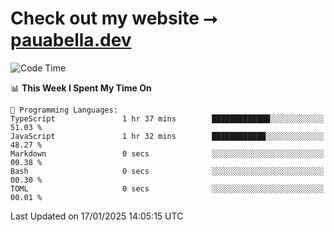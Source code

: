 # Check out my website ⭢ [pauabella.dev](https://pauabella.dev)

<!--START_SECTION:waka-->
![Code Time](http://img.shields.io/badge/Code%20Time-4%2C003%20hrs%2027%20mins-blue)

📊 **This Week I Spent My Time On** 

```text
💬 Programming Languages: 
TypeScript               1 hr 37 mins        █████████████░░░░░░░░░░░░   51.03 % 
JavaScript               1 hr 32 mins        ████████████░░░░░░░░░░░░░   48.27 % 
Markdown                 0 secs              ░░░░░░░░░░░░░░░░░░░░░░░░░   00.38 % 
Bash                     0 secs              ░░░░░░░░░░░░░░░░░░░░░░░░░   00.30 % 
TOML                     0 secs              ░░░░░░░░░░░░░░░░░░░░░░░░░   00.01 % 
```


 Last Updated on 17/01/2025 14:05:15 UTC
<!--END_SECTION:waka-->
